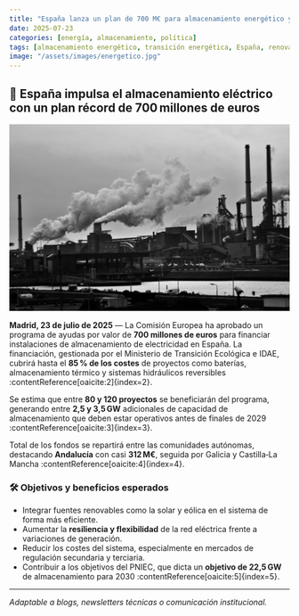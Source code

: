 ```yaml
---
title: "España lanza un plan de 700 M€ para almacenamiento energético y flexibilidad del sistema"
date: 2025-07-23
categories: [energía, almacenamiento, política]
tags: [almacenamiento energético, transición energética, España, renovables]
image: "/assets/images/energetico.jpg"
---
```


## 🔋 España impulsa el almacenamiento eléctrico con un plan récord de 700 millones de euros

<p align="center">
  <img src="/assets/images/energetico.jpg" alt="energía" style="max-width: 100%; height: auto;">
</p>


**Madrid, 23 de julio de 2025** — La Comisión Europea ha aprobado un programa de ayudas por valor de **700 millones de euros** para financiar instalaciones de almacenamiento de electricidad en España. La financiación, gestionada por el Ministerio de Transición Ecológica e IDAE, cubrirá hasta el **85 % de los costes** de proyectos como baterías, almacenamiento térmico y sistemas hidráulicos reversibles :contentReference[oaicite:2]{index=2}.

Se estima que entre **80 y 120 proyectos** se beneficiarán del programa, generando entre **2,5 y 3,5 GW** adicionales de capacidad de almacenamiento que deben estar operativos antes de finales de 2029 :contentReference[oaicite:3]{index=3}.

Total de los fondos se repartirá entre las comunidades autónomas, destacando **Andalucía** con casi **312 M€**, seguida por Galicia y Castilla‑La Mancha :contentReference[oaicite:4]{index=4}.

### 🛠️ Objetivos y beneficios esperados

- Integrar fuentes renovables como la solar y eólica en el sistema de forma más eficiente.
- Aumentar la **resiliencia y flexibilidad** de la red eléctrica frente a variaciones de generación.
- Reducir los costes del sistema, especialmente en mercados de regulación secundaria y terciaria.
- Contribuir a los objetivos del PNIEC, que dicta un **objetivo de 22,5 GW** de almacenamiento para 2030 :contentReference[oaicite:5]{index=5}.

---

*Adaptable a blogs, newsletters técnicas o comunicación institucional.*
